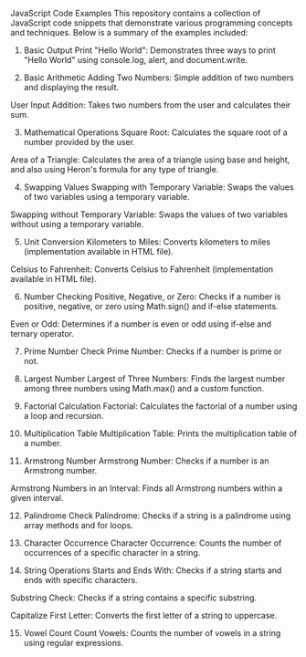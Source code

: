 JavaScript Code Examples
This repository contains a collection of JavaScript code snippets that demonstrate various programming concepts and techniques. Below is a summary of the examples included:

1. Basic Output
Print "Hello World": Demonstrates three ways to print "Hello World" using console.log, alert, and document.write.

2. Basic Arithmetic
Adding Two Numbers: Simple addition of two numbers and displaying the result.

User Input Addition: Takes two numbers from the user and calculates their sum.

3. Mathematical Operations
Square Root: Calculates the square root of a number provided by the user.

Area of a Triangle: Calculates the area of a triangle using base and height, and also using Heron's formula for any type of triangle.

4. Swapping Values
Swapping with Temporary Variable: Swaps the values of two variables using a temporary variable.

Swapping without Temporary Variable: Swaps the values of two variables without using a temporary variable.

5. Unit Conversion
Kilometers to Miles: Converts kilometers to miles (implementation available in HTML file).

Celsius to Fahrenheit: Converts Celsius to Fahrenheit (implementation available in HTML file).

6. Number Checking
Positive, Negative, or Zero: Checks if a number is positive, negative, or zero using Math.sign() and if-else statements.

Even or Odd: Determines if a number is even or odd using if-else and ternary operator.

7. Prime Number Check
Prime Number: Checks if a number is prime or not.

8. Largest Number
Largest of Three Numbers: Finds the largest number among three numbers using Math.max() and a custom function.

9. Factorial Calculation
Factorial: Calculates the factorial of a number using a loop and recursion.

10. Multiplication Table
Multiplication Table: Prints the multiplication table of a number.

11. Armstrong Number
Armstrong Number: Checks if a number is an Armstrong number.

Armstrong Numbers in an Interval: Finds all Armstrong numbers within a given interval.


12. Palindrome Check
Palindrome: Checks if a string is a palindrome using array methods and for loops.

13. Character Occurrence
Character Occurrence: Counts the number of occurrences of a specific character in a string.

14. String Operations
Starts and Ends With: Checks if a string starts and ends with specific characters.

Substring Check: Checks if a string contains a specific substring.

Capitalize First Letter: Converts the first letter of a string to uppercase.

15. Vowel Count
Count Vowels: Counts the number of vowels in a string using regular expressions.


